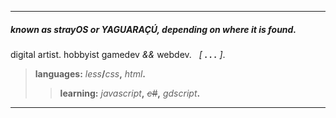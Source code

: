 ***
##### known as strayOS or YAGUARAÇÚ, depending on where it is found.
digital artist. hobbyist gamedev _&&_ webdev. &nbsp; _\[ **. . .** \]_.

> **languages:** _less_**/**_css_**,** _html_**.**
>> **learning:** _javascript_**,** _~~c#~~_**,** _gdscript_**.**
---
